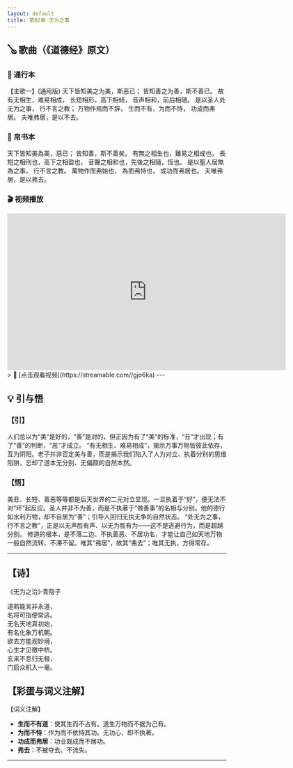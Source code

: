 ```yaml
---
layout: default
title: 第02章 无为之事
---
```

## 🪕 歌曲（《道德经》原文）
### 📜 通行本  
【主歌一】(通用版)
天下皆知美之为美，斯恶已；
皆知善之为善，斯不善已。
故有无相生，难易相成，
长短相形，高下相倾，
音声相和，前后相随。
是以圣人处无为之事，
行不言之教；
万物作焉而不辞，
生而不有，为而不恃，
功成而弗居。
夫唯弗居，是以不去。

### 📜 帛书本  
天下皆知美為美，惡已；
皆知善，斯不善矣。
有無之相生也，難易之相成也，
長短之相刑也，高下之相盈也，
音聲之相和也，先後之相隨，恆也。
是以聖人居無為之事，
行不言之教。
萬物作而弗始也，
為而弗恃也，
成功而弗居也。
夫唯弗居，是以弗去。

### 🎬 视频播放  
<iframe src="https://streamable.com/gjo6ka" width="640" height="360" frameborder="0" allowfullscreen></iframe>  
> 🔗 [点击观看视频](https://streamable.com//gjo6ka)
---

## 💡 引与悟  
### 【引】    
人们总以为“美”是好的，“善”是对的，但正因为有了“美”的标准，“丑”才出现；有了“善”的判断，“恶”才成立。
 “有无相生、难易相成”，揭示万事万物皆彼此依存，互为阴阳。老子并非否定美与善，而是揭示我们陷入了人为对立、执着分别的思维陷阱，忘却了道本无分别、无偏颇的自然本然。
    
### 【悟】  
美丑、长短、善恶等等都是后天世界的二元对立显现。一旦执着于“好”，便无法不对“坏”起反应。圣人并非不为善，而是不执著于“做善事”的名相与分别。他的德行如水利万物，却不自居为“善”；引导人回归无执无争的自然状态。 “处无为之事，行不言之教”，正是以无声胜有声、以无为胜有为——这不是逃避行为，而是超越分别。
修道的根本，是不落二边、不执善恶、不居功名，才能让自己如天地万物一般自然流转、不滞不留。唯其“弗居”，故其“弗去”；唯其无执，方得常存。

---
 
## 【诗】
《无为之治》·青隐子

道若能言非永道，    
名将可指便常逃。    
无名天地真初始，   
有名化象万机朝。    
欲去方能观妙境，    
心生才见徼中桥。    
玄来不息归无极，    
门启众机入一毫。    

## 【彩蛋与词义注解】 
【词义注解】  
- **生而不有道**：使其生而不占有。道生万物而不据为己有。
- **为而不恃**：作为而不依恃其功。无功心，即不执著。
- **功成而弗居**：功业既成而不居功。
- **弗去**：不被夺去、不流失。
---
